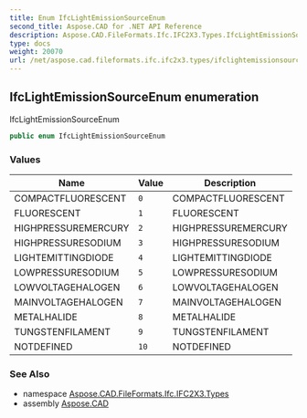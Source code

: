 ```yaml
---
title: Enum IfcLightEmissionSourceEnum
second_title: Aspose.CAD for .NET API Reference
description: Aspose.CAD.FileFormats.Ifc.IFC2X3.Types.IfcLightEmissionSourceEnum enum. IfcLightEmissionSourceEnum
type: docs
weight: 20070
url: /net/aspose.cad.fileformats.ifc.ifc2x3.types/ifclightemissionsourceenum/
---
```

## IfcLightEmissionSourceEnum enumeration

IfcLightEmissionSourceEnum

```csharp
public enum IfcLightEmissionSourceEnum
```

### Values

| Name | Value | Description |
| --- | --- | --- |
| COMPACTFLUORESCENT | `0` | COMPACTFLUORESCENT |
| FLUORESCENT | `1` | FLUORESCENT |
| HIGHPRESSUREMERCURY | `2` | HIGHPRESSUREMERCURY |
| HIGHPRESSURESODIUM | `3` | HIGHPRESSURESODIUM |
| LIGHTEMITTINGDIODE | `4` | LIGHTEMITTINGDIODE |
| LOWPRESSURESODIUM | `5` | LOWPRESSURESODIUM |
| LOWVOLTAGEHALOGEN | `6` | LOWVOLTAGEHALOGEN |
| MAINVOLTAGEHALOGEN | `7` | MAINVOLTAGEHALOGEN |
| METALHALIDE | `8` | METALHALIDE |
| TUNGSTENFILAMENT | `9` | TUNGSTENFILAMENT |
| NOTDEFINED | `10` | NOTDEFINED |

### See Also

* namespace [Aspose.CAD.FileFormats.Ifc.IFC2X3.Types](../../aspose.cad.fileformats.ifc.ifc2x3.types/)
* assembly [Aspose.CAD](../../)


